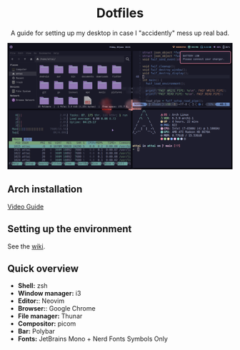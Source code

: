 <h1 align="center">
    Dotfiles
</h1>

<p align="center">
    A guide for setting up my desktop in case I "accidently" mess up real bad.
</p>

<p align="center">
    <img src="./pictures/screenshots/homesweethome.png" alt="Home Sweet Home" />
</p>

## Arch installation

[Video Guide](https://youtu.be/G-mLyrHonvU)


## Setting up the environment

See the [wiki](https://github.com/youssef-attai/dotfiles/wiki/).

## Quick overview

- **Shell:** zsh
- **Window manager:** i3
- **Editor:**: Neovim
- **Browser:**: Google Chrome
- **File manager:** Thunar
- **Compositor:** picom
- **Bar:** Polybar
- **Fonts:** JetBrains Mono + Nerd Fonts Symbols Only
